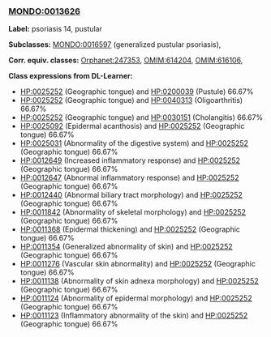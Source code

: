
### [MONDO:0013626](http://purl.obolibrary.org/obo/MONDO_0013626)
**Label:** psoriasis 14, pustular

**Subclasses:** [MONDO:0016597](http://purl.obolibrary.org/obo/MONDO_0016597) (generalized pustular psoriasis), 

**Corr. equiv. classes:** [Orphanet:247353](http://www.orpha.net/ORDO/Orphanet_247353), [OMIM:614204](http://purl.obolibrary.org/obo/OMIM_614204), [OMIM:616106](http://purl.obolibrary.org/obo/OMIM_616106), 

**Class expressions from DL-Learner:**

- [HP:0025252](http://purl.obolibrary.org/obo/HP_0025252) (Geographic tongue) and [HP:0200039](http://purl.obolibrary.org/obo/HP_0200039) (Pustule) 66.67%
- [HP:0025252](http://purl.obolibrary.org/obo/HP_0025252) (Geographic tongue) and [HP:0040313](http://purl.obolibrary.org/obo/HP_0040313) (Oligoarthritis) 66.67%
- [HP:0025252](http://purl.obolibrary.org/obo/HP_0025252) (Geographic tongue) and [HP:0030151](http://purl.obolibrary.org/obo/HP_0030151) (Cholangitis) 66.67%
- [HP:0025092](http://purl.obolibrary.org/obo/HP_0025092) (Epidermal acanthosis) and [HP:0025252](http://purl.obolibrary.org/obo/HP_0025252) (Geographic tongue) 66.67%
- [HP:0025031](http://purl.obolibrary.org/obo/HP_0025031) (Abnormality of the digestive system) and [HP:0025252](http://purl.obolibrary.org/obo/HP_0025252) (Geographic tongue) 66.67%
- [HP:0012649](http://purl.obolibrary.org/obo/HP_0012649) (Increased inflammatory response) and [HP:0025252](http://purl.obolibrary.org/obo/HP_0025252) (Geographic tongue) 66.67%
- [HP:0012647](http://purl.obolibrary.org/obo/HP_0012647) (Abnormal inflammatory response) and [HP:0025252](http://purl.obolibrary.org/obo/HP_0025252) (Geographic tongue) 66.67%
- [HP:0012440](http://purl.obolibrary.org/obo/HP_0012440) (Abnormal biliary tract morphology) and [HP:0025252](http://purl.obolibrary.org/obo/HP_0025252) (Geographic tongue) 66.67%
- [HP:0011842](http://purl.obolibrary.org/obo/HP_0011842) (Abnormality of skeletal morphology) and [HP:0025252](http://purl.obolibrary.org/obo/HP_0025252) (Geographic tongue) 66.67%
- [HP:0011368](http://purl.obolibrary.org/obo/HP_0011368) (Epidermal thickening) and [HP:0025252](http://purl.obolibrary.org/obo/HP_0025252) (Geographic tongue) 66.67%
- [HP:0011354](http://purl.obolibrary.org/obo/HP_0011354) (Generalized abnormality of skin) and [HP:0025252](http://purl.obolibrary.org/obo/HP_0025252) (Geographic tongue) 66.67%
- [HP:0011276](http://purl.obolibrary.org/obo/HP_0011276) (Vascular skin abnormality) and [HP:0025252](http://purl.obolibrary.org/obo/HP_0025252) (Geographic tongue) 66.67%
- [HP:0011138](http://purl.obolibrary.org/obo/HP_0011138) (Abnormality of skin adnexa morphology) and [HP:0025252](http://purl.obolibrary.org/obo/HP_0025252) (Geographic tongue) 66.67%
- [HP:0011124](http://purl.obolibrary.org/obo/HP_0011124) (Abnormality of epidermal morphology) and [HP:0025252](http://purl.obolibrary.org/obo/HP_0025252) (Geographic tongue) 66.67%
- [HP:0011123](http://purl.obolibrary.org/obo/HP_0011123) (Inflammatory abnormality of the skin) and [HP:0025252](http://purl.obolibrary.org/obo/HP_0025252) (Geographic tongue) 66.67%


